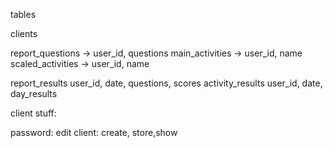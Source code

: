 tables

clients

report_questions -> user_id, questions
main_activities -> user_id, name
scaled_activities -> user_id, name

report_results user_id, date, questions, scores
activity_results user_id, date, day_results


client stuff:

password: edit
client: create, store,show

